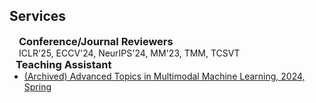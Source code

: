 ## Services

<h3 style="margin:0 15px 0;">Conference/Journal Reviewers</h3>

<div style="margin:0 15px 0;">ICLR'25, ECCV'24, NeurIPS'24, MM'23, TMM, TCSVT</div>

<h3 style="margin:0 10px 0;">Teaching Assistant</h3>

<ul style="margin:0 0 15px;">
  <li><a href="https://zjuchenlong.github.io/Teaching/24Spring_COMP6411C/">(Archived) Advanced Topics in Multimodal Machine Learning, 2024, Spring</a></li>
</ul>

<p></p>

